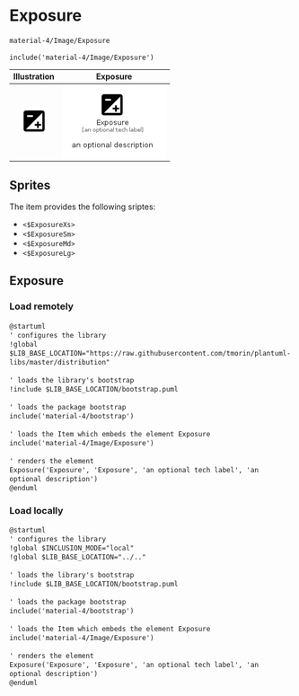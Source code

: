 # Exposure


```text
material-4/Image/Exposure
```

```text
include('material-4/Image/Exposure')
```



| Illustration | Exposure |
| :---: | :---: |
| ![illustration for Illustration](../../material-4/Image/Exposure.png) | ![illustration for Exposure](../../material-4/Image/Exposure.Local.png) |



## Sprites
The item provides the following sriptes:

- `<$ExposureXs>`
- `<$ExposureSm>`
- `<$ExposureMd>`
- `<$ExposureLg>`





## Exposure

### Load remotely
```plantuml
@startuml
' configures the library
!global $LIB_BASE_LOCATION="https://raw.githubusercontent.com/tmorin/plantuml-libs/master/distribution"

' loads the library's bootstrap
!include $LIB_BASE_LOCATION/bootstrap.puml

' loads the package bootstrap
include('material-4/bootstrap')

' loads the Item which embeds the element Exposure
include('material-4/Image/Exposure')

' renders the element
Exposure('Exposure', 'Exposure', 'an optional tech label', 'an optional description')
@enduml
```

### Load locally
```plantuml
@startuml
' configures the library
!global $INCLUSION_MODE="local"
!global $LIB_BASE_LOCATION="../.."

' loads the library's bootstrap
!include $LIB_BASE_LOCATION/bootstrap.puml

' loads the package bootstrap
include('material-4/bootstrap')

' loads the Item which embeds the element Exposure
include('material-4/Image/Exposure')

' renders the element
Exposure('Exposure', 'Exposure', 'an optional tech label', 'an optional description')
@enduml
```

